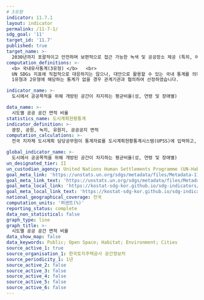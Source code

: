 ```yaml
---
# 3유형
indicator: 11.7.1
layout: indicator
permalink: /11-7-1/
sdg_goal: '11'
target_id: '11.7'
published: true
target_name: >-
  2030년까지 포괄적이고 안전하며 보편적으로 접근 가능한 녹색 및 공공장소 제공 (특히, 여성, 아동, 노인, 장애인)
computation_definitions: >-
  <b> 국내유사통계(3유형) </b>   <br>
  UN SDGs 지표에 직접적으로 대응하지는 않으나, 대안으로 활용할 수 있는 국내 통계를 의미합니다.    <br> 
  1유형과 2유형에 해당하는 통계가 없을 경우 관계기관과 협의하여 선정하였습니다.  

indicator_name: >-
  도시에서 공공목적을 위해 개방된 공간이 차지하는 평균비율(성, 연령 및 장애별)

data_name: >-
  시도별 공공 공간 면적 비율
statistics_name: 도시계획현황통계
indicator_definition: >-
  광장, 공원, 녹지, 유원지, 공공공지 면적
computation_calculations: >-
  전국 지자체 도시계획 담당공무원이 통계자료를 도시계획현황통계시스템(UPSS)에 입력하고, 국토교통부 및 한국토지주택공사에서 입력자료를 검증하여 통계를 최종 생산

global_indicator_name: >-
  도시에서 공공목적을 위해 개방된 공간이 차지하는 평균비율(성, 연령 및 장애별)
un_designated_tier: II
un_custodian_agency: United Nations Human Settlements Programme (UN-Habitat)
goal_meta_link: 'https://unstats.un.org/sdgs/metadata/files/Metadata-11-07-01.pdf'
goal_meta_link_text: 'https://unstats.un.org/sdgs/metadata/files/Metadata-11-07-01.pdf'
goal_meta_local_link: 'https://kostat-sdg-kor.github.io/sdg-indicators/public/data/Metadata-11-07-01_KOR.pdf'
goal_meta_local_link_text: 'https://kostat-sdg-kor.github.io/sdg-indicators/public/data/Metadata-11-07-01_KOR.pdf'
national_geographical_coverage: 전국
computation_units: '퍼센트(%)'
reporting_status: complete
data_non_statistical: false
graph_type: line
graph_title: >-
  시도별 공공 공간 면적 비율
data_show_map: false
data_keywords: Public; Open Space; Habitat; Environment; Cities
source_active_1: true
source_organisation_1: 한국토지주택공사 공간정보처
source_periodicity_1: 1년
source_active_2: false
source_active_3: false
source_active_4: false
source_active_5: false
source_active_6: false
---
```

